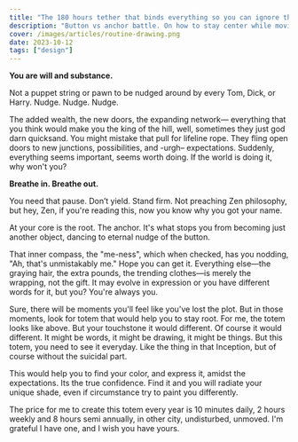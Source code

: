 ```yaml
---
title: "The 180 hours tether that binds everything so you can ignore that relentless button nudges"
description: "Button vs anchor battle. On how to stay center while moving sideways."
cover: /images/articles/routine-drawing.png
date: 2023-10-12
tags: ["design"]
---
```


**You are will and substance.**

Not a puppet string or pawn to be nudged around by every Tom, Dick, or Harry. Nudge. Nudge. Nudge.

The added wealth, the new doors, the expanding network— everything that you think would make you the king of the hill, well, sometimes they just god darn quicksand. You might mistake that pull for lifeline rope. They fling open doors to new junctions, possibilities, and -urgh– expectations. Suddenly, everything seems important, seems worth doing. If the world is doing it, why won't you?

**Breathe in. Breathe out.**

You need that pause. Don’t yield. Stand firm. Not preaching Zen philosophy, but hey, Zen, if you're reading this, now you know why you got your name.

At your core is the root. The anchor. It's what stops you from becoming just another object, dancing to eternal nudge of the button.

That inner compass, the "me-ness", which when checked, has you nodding, "Ah, that's unmistakably me." Hope you can get it. Everything else—the graying hair, the extra pounds, the trending clothes—is merely the wrapping, not the gift. It may evolve in expression or you have different words for it, but you? You're always you.

Sure, there will be moments you'll feel like you've lost the plot. But in those moments, look for totem that would help you to stay root. For me, the totem looks like above. But your touchstone it would different. Of course it would different. It might be words, it might be drawing, it might be things. But this totem, you need to see it everyday. Like the thing in that Inception, but of course without the suicidal part.

This would help you to find your color, and express it, amidst the expectations. Its the true confidence. Find it and you will radiate your unique shade, even if circumstance try to paint you differently.

The price for me to create this totem every year is 10 minutes daily, 2 hours weekly and 8 hours semi annually, in other city, undisturbed, unmoved. I'm grateful I have one, and I wish you have yours.